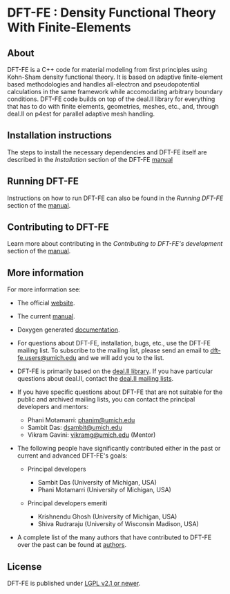 DFT-FE : Density Functional Theory With Finite-Elements 
=======================================================


About
-----

DFT-FE is a C++ code for material modeling from first principles using Kohn-Sham density functional theory.
It is based on adaptive finite-element based methodologies and handles all-electron and pseudopotential calculations in the 
same framework while accomodating arbitrary boundary conditions. DFT-FE code builds on top of the deal.II library for everything 
that has to do with finite elements, geometries, meshes, etc., and, through deal.II on p4est for parallel adaptive mesh handling. 


Installation instructions
-------------------------

The steps to install the necessary dependencies and DFT-FE itself are described
in the *Installation* section of the DFT-FE [manual](https://github.com/dftfeDevelopers/dftfe/blob/manual/manual.pdf)


Running DFT-FE
--------------

Instructions on how to run DFT-FE can also be found in the *Running DFT-FE* section of the [manual](https://github.com/dftfeDevelopers/dftfe/blob/manual/manual.pdf). 


Contributing to DFT-FE
----------------------
Learn more about contributing in the *Contributing to DFT-FE's development* section of the [manual](https://github.com/dftfeDevelopers/dftfe/blob/manual/manual.pdf).


More information
----------------

For more information see:

 - The official [website](https://sites.google.com/umich.edu/dftfe).
  
 - The current [manual](https://github.com/dftfeDevelopers/dftfe/blob/manual/manual.pdf).

 - Doxygen generated [documentation](https://dftfedevelopers.github.io/dftfe/).

 - For questions about DFT-FE, installation, bugs, etc., use the DFT-FE mailing list. To subscribe to the mailing list, please send an email to dft-fe.users@umich.edu and we will add you to the list.
 
 - DFT-FE is primarily based on the [deal.II library](http://www.dealii.org/). If you have particular questions about deal.II, contact the [deal.II mailing lists](https://www.dealii.org/mail.html).
 
 - If you have specific questions about DFT-FE that are not suitable for the public and archived mailing lists, you can contact the principal developers and mentors:

    - Phani Motamarri: phanim@umich.edu
    - Sambit Das: dsambit@umich.edu
    - Vikram Gavini: vikramg@umich.edu (Mentor)

 - The following people have significantly contributed either in the past or current and advanced DFT-FE's goals: 
   - Principal developers
      - Sambit Das (University of Michigan, USA)
      - Phani Motamarri (University of Michigan, USA)
    
   - Principal developers emeriti
      - Krishnendu Ghosh (University of Michigan, USA)
      - Shiva Rudraraju  (University of Wisconsin Madison, USA)
      
 - A complete list of the many authors that have contributed to DFT-FE over the past can be found at [authors](https://github.com/dftfeDevelopers/dftfe/blob/publicGithubDevelop/authors).    

License
-------

DFT-FE is published under [LGPL v2.1 or newer](https://github.com/dftfeDevelopers/dftfe/blob/publicGithubDevelop/LICENSE).
